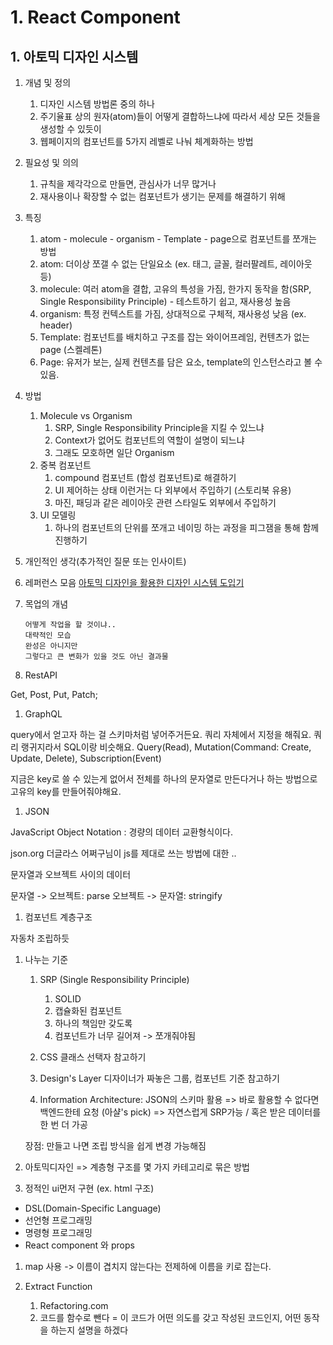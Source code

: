 # 1. React Component

## 1. 아토믹 디자인 시스템

1. 개념 및 정의
    1. 디자인 시스템 방법론 중의 하나
    1. 주기율표 상의 원자(atom)들이 어떻게 결합하느냐에 따라서 세상 모든 것들을 생성할 수 있듯이
    1. 웹페이지의 컴포넌트를 5가지 레벨로 나눠 체계화하는 방법
1. 필요성 및 의의
    1. 규칙을 제각각으로 만들면, 관심사가 너무 많거나
    1. 재사용이나 확장할 수 없는 컴포넌트가 생기는 문제를 해결하기 위해
1. 특징
    1. atom - molecule - organism - Template - page으로 컴포넌트를 쪼개는 방법
    1. atom: 더이상 쪼갤 수 없는 단일요소 (ex. 태그, 글꼴, 컬러팔레트, 레이아웃 등)
    1. molecule: 여러 atom을 결합, 고유의 특성을 가짐, 한가지 동작을 함(SRP, Single Responsibility Principle) - 테스트하기 쉽고, 재사용성 높음
    1. organism: 특정 컨텍스트를 가짐, 상대적으로 구체적, 재사용성 낮음 (ex. header)
    1. Template: 컴포넌트를 배치하고 구조를 잡는 와이어프레임, 컨텐츠가 없는 page (스켈레톤)
    1. Page: 유저가 보는, 실제 컨텐츠를 담은 요소, template의 인스턴스라고 볼 수 있음.
1. 방법
    1. Molecule vs Organism
        1. SRP, Single Responsibility Principle을 지킬 수 있느냐
        2. Context가 없어도 컴포넌트의 역할이 설명이 되느냐
        3. 그래도 모호하면 일단 Organism
    2. 중복 컴포넌트
        1. compound 컴포넌트 (합성 컴포넌트)로 해결하기
        2. UI 제어하는 상태 이런거는 다 외부에서 주입하기 (스토리북 유용)
        3. 마진, 패딩과 같은 레이아웃 관련 스타일도 외부에서 주입하기
    3. UI 모델링
        1. 하나의 컴포넌트의 단위를 쪼개고 네이밍 하는 과정을 피그잼을 통해 함께 진행하기
1. 개인적인 생각(추가적인 질문 또는 인사이트)
1. 레퍼런스 모음
    [아토믹 디자인을 활용한 디자인 시스템 도입기](https://url.kr/tkcou6)

1. 목업의 개념

    ```plain
    어떻게 작업을 할 것이냐..
    대략적인 모습
    완성은 아니지만
    그렇다고 큰 변화가 있을 것도 아닌 결과물
    ```

1. RestAPI

Get, Post, Put, Patch;

1. GraphQL

query에서 얻고자 하는 걸 스키마처럼 넣어주거든요. 쿼리 자체에서 지정을 해줘요.
쿼리 랭귀지라서 SQL이랑 비슷해요.
Query(Read), Mutation(Command: Create, Update, Delete), Subscription(Event)

지금은 key로 쓸 수 있는게 없어서 전체를 하나의 문자열로 만든다거나 하는 방법으로 고유의 key를 만들어줘야해요.

1. JSON

JavaScript Object Notation : 경량의 데이터 교환형식이다.

json.org
더글라스 어쩌구님이 js를 제대로 쓰는 방법에 대한 ..

문자열과 오브젝트 사이의 데이터

문자열 -> 오브젝트: parse
오브젝트 -> 문자열: stringify

1. 컴포넌트 계층구조

자동차 조립하듯

1. 나누는 기준

    1. SRP (Single Responsibility Principle)

        1. SOLID
        1. 캡슐화된 컴포넌트
        1. 하나의 책임만 갖도록
        1. 컴포넌트가 너무 길어져 -> 쪼개줘야됨

    1. CSS 클래스 선택자 참고하기

    1. Design's Layer 디자이너가 짜놓은 그룹, 컴포넌트 기준 참고하기

    1. Information Architecture: JSON의 스키마 활용 => 바로 활용할 수 없다면 백엔드한테 요청 (아샬's pick)  => 자연스럽게 SRP가능 / 혹은 받은 데이터를 한 번 더 가공

    장점: 만들고 나면 조립 방식을 쉽게 변경 가능해짐

1. 아토믹디자인 => 계층형 구조를 몇 가지 카테고리로 묶은 방법

1. 정적인 ui먼저 구현 (ex. html 구조)

- DSL(Domain-Specific Language)
- 선언형 프로그래밍
- 명령형 프로그래밍
- React component 와 props

1. map 사용 -> 이름이 겹치지 않는다는 전제하에 이름을 키로 잡는다.

1. Extract Function
    1. Refactoring.com
    1. 코드를 함수로 뺀다 = 이 코드가 어떤 의도를 갖고 작성된 코드인지, 어떤 동작을 하는지 설명을 하겠다
